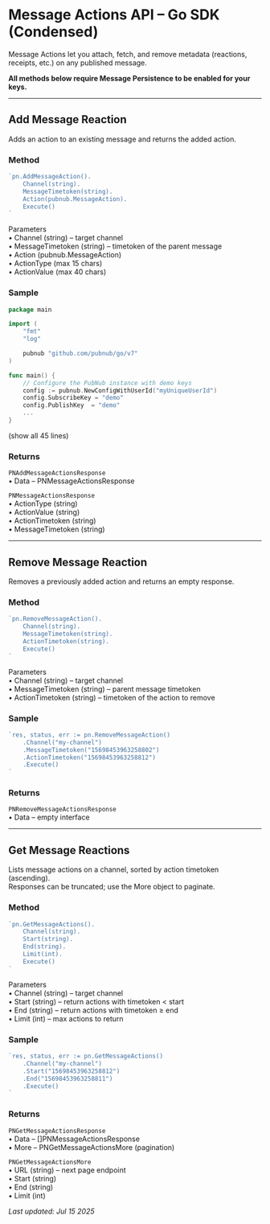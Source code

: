 # Message Actions API – Go SDK (Condensed)

Message Actions let you attach, fetch, and remove metadata (reactions, receipts, etc.) on any published message.

**All methods below require Message Persistence to be enabled for your keys.**

---

## Add Message Reaction

Adds an action to an existing message and returns the added action.

### Method

```go
`pn.AddMessageAction().  
    Channel(string).  
    MessageTimetoken(string).  
    Action(pubnub.MessageAction).  
    Execute()  
`
```

Parameters  
• Channel (string) – target channel  
• MessageTimetoken (string) – timetoken of the parent message  
• Action (pubnub.MessageAction)  
  • ActionType (max 15 chars)  
  • ActionValue (max 40 chars)

### Sample

```go
package main

import (
	"fmt"
	"log"

	pubnub "github.com/pubnub/go/v7"
)

func main() {
	// Configure the PubNub instance with demo keys
	config := pubnub.NewConfigWithUserId("myUniqueUserId")
	config.SubscribeKey = "demo"
	config.PublishKey  = "demo"
	...
}
```
(show all 45 lines)

### Returns

`PNAddMessageActionsResponse`  
• Data – PNMessageActionsResponse  

`PNMessageActionsResponse`  
• ActionType (string)  
• ActionValue (string)  
• ActionTimetoken (string)  
• MessageTimetoken (string)

---

## Remove Message Reaction

Removes a previously added action and returns an empty response.

### Method

```go
`pn.RemoveMessageAction().  
    Channel(string).  
    MessageTimetoken(string).  
    ActionTimetoken(string).  
    Execute()  
`
```

Parameters  
• Channel (string) – target channel  
• MessageTimetoken (string) – parent message timetoken  
• ActionTimetoken (string) – timetoken of the action to remove

### Sample

```go
`res, status, err := pn.RemoveMessageAction()  
    .Channel("my-channel")  
    .MessageTimetoken("15698453963258802")  
    .ActionTimetoken("15698453963258812")  
    .Execute()  
`
```

### Returns

`PNRemoveMessageActionsResponse`  
• Data – empty interface

---

## Get Message Reactions

Lists message actions on a channel, sorted by action timetoken (ascending).  
Responses can be truncated; use the More object to paginate.

### Method

```go
`pn.GetMessageActions().  
    Channel(string).  
    Start(string).  
    End(string).  
    Limit(int).  
    Execute()  
`
```

Parameters  
• Channel (string) – target channel  
• Start (string) – return actions with timetoken < start  
• End (string) – return actions with timetoken ≥ end  
• Limit (int) – max actions to return

### Sample

```go
`res, status, err := pn.GetMessageActions()  
    .Channel("my-channel")  
    .Start("15698453963258812")  
    .End("15698453963258811")  
    .Execute()  
`
```

### Returns

`PNGetMessageActionsResponse`  
• Data – []PNMessageActionsResponse  
• More – PNGetMessageActionsMore (pagination)

`PNGetMessageActionsMore`  
• URL (string) – next page endpoint  
• Start (string)  
• End (string)  
• Limit (int)

_Last updated: Jul 15 2025_